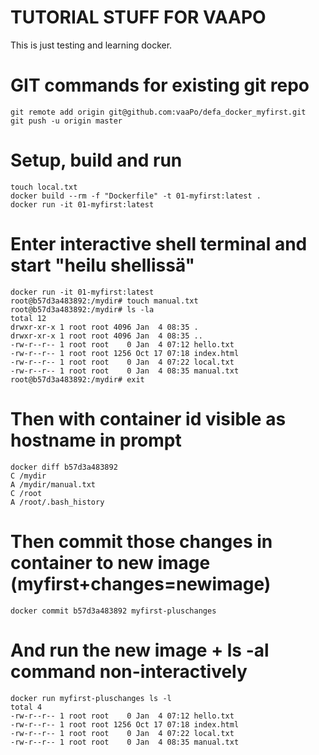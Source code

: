 # TUTORIAL STUFF FOR VAAPO
This is just testing and learning docker.

# GIT commands for existing git repo
```console
git remote add origin git@github.com:vaaPo/defa_docker_myfirst.git
git push -u origin master
```
# Setup, build and run
```console
touch local.txt
docker build --rm -f "Dockerfile" -t 01-myfirst:latest .
docker run -it 01-myfirst:latest 
```
# Enter interactive shell terminal and start "heilu shellissä"
```console
docker run -it 01-myfirst:latest 
root@b57d3a483892:/mydir# touch manual.txt
root@b57d3a483892:/mydir# ls -la
total 12
drwxr-xr-x 1 root root 4096 Jan  4 08:35 .
drwxr-xr-x 1 root root 4096 Jan  4 08:35 ..
-rw-r--r-- 1 root root    0 Jan  4 07:12 hello.txt
-rw-r--r-- 1 root root 1256 Oct 17 07:18 index.html
-rw-r--r-- 1 root root    0 Jan  4 07:22 local.txt
-rw-r--r-- 1 root root    0 Jan  4 08:35 manual.txt
root@b57d3a483892:/mydir# exit
```
# Then with container id visible as hostname in prompt 
```console
docker diff b57d3a483892
C /mydir
A /mydir/manual.txt
C /root
A /root/.bash_history
```
# Then commit those changes in container to new image (myfirst+changes=newimage) 
```console
docker commit b57d3a483892 myfirst-pluschanges 
```
# And run the new image + ls -al command non-interactively
```console
docker run myfirst-pluschanges ls -l 
total 4
-rw-r--r-- 1 root root    0 Jan  4 07:12 hello.txt
-rw-r--r-- 1 root root 1256 Oct 17 07:18 index.html
-rw-r--r-- 1 root root    0 Jan  4 07:22 local.txt
-rw-r--r-- 1 root root    0 Jan  4 08:35 manual.txt
```

